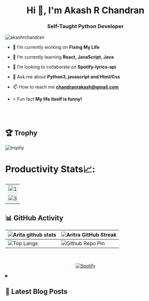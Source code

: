 <h1 align="center">Hi 👋, I'm Akash R Chandran</h1>

<h3 align="center">Self-Taught Python Developer</h3>

<p align="left"> <img src="https://komarev.com/ghpvc/?username=akashrchandran&label=Profile%20views&color=0e75b6&style=flat" alt="akashrchandran" /> </p>

- 🔭 I’m currently working on **Fixing My Life**

- 🌱 I’m currently learning **React, JavaScript, Java**

- 👯 I’m looking to collaborate on **Spotify-lyrics-api**

- 💬 Ask me about **Python3, javascript and Html/Css**

- 📫 How to reach me **chandranrakash@gmail.com**

- ⚡ Fun fact **My life itself is funny!**

<br>
<br>

## 🏆 Trophy
![trophy](https://github-profile-trophy.vercel.app/?username=akashrchandran)
# Productivity Stats📈:
<table>
  <tr>
    <td><img src="https://github-profile-summary-cards.vercel.app/api/cards/profile-details?username=akashrchandran&theme=monokai"  display=block width=100% height=auto  alt="1" ></td>
   </tr> 
   <tr>
      <td><img src="https://github-readme-activity-graph.cyclic.app/graph?username=akashrchandran&bg_color=1a1b27&color=be90f2&line=638fda&point=35aea1&area=true" display=block width=100% height=auto alt="3" ></td>
  </td>
  </tr>
</table>

## 📊 GitHub Activity
| ![Arita github stats](https://github-readme-stats-git-masterrstaa-rickstaa.vercel.app/api?username=akashrchandran&show_icons=true&theme=radical)             | ![Aritra GitHub Streak](https://streak-stats.demolab.com/?user=akashrchandran&theme=radical)                                                                                                           |
| --------------------------------------------------------------------------------------------------------------------------------- | ----------------------------------------------------------------------------------------------------------------------------------------------------------------------------------------------------------------- |
| ![Top Langs](https://github-readme-stats-git-masterrstaa-rickstaa.vercel.app/api/top-langs/?username=akashrchandran&langs_count=8&theme=radical&layout=compact) | ![Github Repo Pin](https://github-readme-stats-git-masterrstaa-rickstaa.vercel.app/api/pin/?username=akashrchandran&repo=spotify-lyrics-api&cache_seconds=86400&theme=radical) |

<br>

<div align="center">

[![Spotify](https://novatorem-two-alpha.vercel.app/api/spotify)](https://open.spotify.com/user/tmu94p08mnf6k686uc7dyox9x)
</div>

<details>
  <summary><h2>📜 Latest Blog Posts</h2></summary>
<!-- HASHNODE_BLOG:START -->
<p align="left">
<a href="https://akashrchandran.hashnode.dev/how-to-host-fastapi-application-on-deta-space-clfrn55nj00xqrunv1z6h6346" title="How to host FastAPI application on Deta Space"><img src="https://cdn.hashnode.com/res/hashnode/image/upload/v1679946314333/e647c4c1-d65c-43d3-8e5a-2a2f8e2f0411.png" alt="How to host FastAPI application on Deta Space" width="250px" align="left" /></a>
<a href="https://akashrchandran.hashnode.dev/how-to-host-fastapi-application-on-deta-space-clfrn55nj00xqrunv1z6h6346" title="How to host FastAPI application on Deta Space"><strong>How to host FastAPI application on Deta Space</strong></a>
<div><strong>28 Mar 2023</strong> | <strong>Updated: 28 Mar 2023</strong></div>
<br/> Almost 2 years ago while browsing through the FastAPI docs, I came across their sponsors one of which was deta.sh and it is still there you can view it at FastAPI Docs. As a curious person, I opened the link and browsed through their website. At that... </p> <br/> <br/>
<p align="left">
<a href="https://akashrchandran.hashnode.dev/top-10-python-packages-every-developer-should-know-about-clf1ga7ct000008mi5zy93ar5" title="Top 10 Python Packages Every Developer Should Know About"><img src="https://cdn.hashnode.com/res/hashnode/image/upload/v1678386759783/fe665181-bedd-4f0f-901a-99b716b69126.png" alt="Top 10 Python Packages Every Developer Should Know About" width="250px" align="right" /></a>
<a href="https://akashrchandran.hashnode.dev/top-10-python-packages-every-developer-should-know-about-clf1ga7ct000008mi5zy93ar5" title="Top 10 Python Packages Every Developer Should Know About"><strong>Top 10 Python Packages Every Developer Should Know About</strong></a>
<div><strong>9 Mar 2023</strong> | <strong>Updated: 10 Mar 2023</strong></div>
<br/> Python is undoubtedly one of the most popular programming languages in today's tech industry. With an ever-increasing number of developers turning to it, Python has established itself as a must-know skill for any aspiring programmer or software engin... </p> <br/> <br/>
<p align="left">
<a href="https://akashrchandran.hashnode.dev/rarely-used-python-operators-and-functions-clehg1vjf000109l83j74ge92" title="Going Beyond the
Basics: Rarely Used Python
Operators and Functions"><img src="https://cdn.hashnode.com/res/hashnode/image/upload/v1677203225236/af49e508-7c04-43b4-ae0a-a52da360598b.png" alt="Going Beyond the
Basics: Rarely Used Python
Operators and Functions" width="250px" align="left" /></a>
<a href="https://akashrchandran.hashnode.dev/rarely-used-python-operators-and-functions-clehg1vjf000109l83j74ge92" title="Going Beyond the
Basics: Rarely Used Python
Operators and Functions"><strong>Going Beyond the
Basics: Rarely Used Python
Operators and Functions</strong></a>
<div><strong>23 Feb 2023</strong> | <strong>Updated: 10 Mar 2023</strong></div>
<br/> Introduction
I am a self-taught python developer for more than 3 years now and yet I'm constantly surprised by the new things I learn every day. Each day I find a new operator or function which makes life so much easier. Many operators and functions ... </p> <br/> <br/>
<!-- HASHNODE_BLOG:END -->
</details>
